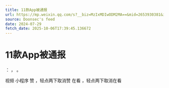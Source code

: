 ```yaml
---
title: 11款App被通报
url: https://mp.weixin.qq.com/s?__biz=MzIxMDIwODM2MA==&mid=2653930381&idx=1&sn=01cdcadab4c7bcad760fa5878eaeaf86
source: Doonsec's feed
date: 2024-07-29
fetch_date: 2025-10-06T17:39:45.136672
---
```


# 11款App被通报

：
，
。

视频
小程序
赞
，轻点两下取消赞
在看
，轻点两下取消在看